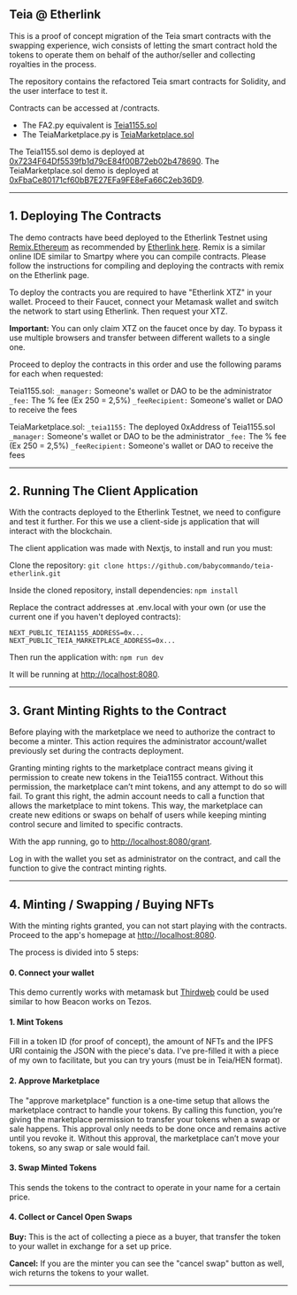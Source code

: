 ## Teia @ Etherlink

This is a proof of concept migration of the Teia smart contracts with the swapping experience, wich consists of letting the smart contract hold the tokens to operate them on behalf of the author/seller and collecting royalties in the process.

The repository contains the refactored Teia smart contracts for Solidity, and the user interface to test it.

Contracts can be accessed at /contracts.

- The FA2.py equivalent is [Teia1155.sol](https://github.com/babycommando/teia-etherlink/blob/main/contracts/Teia1155.sol)
- The TeiaMarketplace.py is [TeiaMarketplace.sol](https://github.com/babycommando/teia-etherlink/blob/main/contracts/TeiaMarketplace.sol)

The Teia1155.sol demo is deployed at [0x7234F64Df5539fb1d79cE84f00B72eb02b478690](https://testnet.explorer.etherlink.com/address/0x7234F64Df5539fb1d79cE84f00B72eb02b478690?tab=index).
The TeiaMarketplace.sol demo is deployed at [0xFbaCe80171cf60bB7E27EFa9FE8eFa66C2eb36D9](https://testnet.explorer.etherlink.com/address/0xFbaCe80171cf60bB7E27EFa9FE8eFa66C2eb36D9).

---

## 1. Deploying The Contracts

The demo contracts have beed deployed to the Etherlink Testnet using [Remix.Ethereum](https://remix.ethereum.org/) as recommended by [Etherlink here](https://docs.etherlink.com/building-on-etherlink/deploying-contracts). Remix is a similar online IDE similar to Smartpy where you can compile contracts. Please follow the instructions for compiling and deploying the contracts with remix on the Etherlink page.

To deploy the contracts you are required to have "Etherlink XTZ" in your wallet. Proceed to their Faucet, connect your Metamask wallet and switch the network to start using Etherlink. Then request your XTZ.

**Important:** You can only claim XTZ on the faucet once by day. To bypass it use multiple browsers and transfer between different wallets to a single one.

Proceed to deploy the contracts in this order and use the following params for each when requested:

Teia1155.sol:
`_manager:` Someone's wallet or DAO to be the administrator
`_fee:` The % fee (Ex 250 = 2,5%)
`_feeRecipient:` Someone's wallet or DAO to receive the fees

TeiaMarketplace.sol:
`_teia1155:` The deployed 0xAddress of Teia1155.sol
`_manager:` Someone's wallet or DAO to be the administrator
`_fee:` The % fee (Ex 250 = 2,5%)
`_feeRecipient:` Someone's wallet or DAO to receive the fees

---

## 2. Running The Client Application

With the contracts deployed to the Etherlink Testnet, we need to configure and test it further. For this we use a client-side js application that will interact with the blockchain.

The client application was made with Nextjs, to install and run you must:

Clone the repository:
`git clone https://github.com/babycommando/teia-etherlink.git`

Inside the cloned repository, install dependencies:
`npm install`

Replace the contract addresses at .env.local with your own (or use the current one if you haven't deployed contracts):

```
NEXT_PUBLIC_TEIA1155_ADDRESS=0x...
NEXT_PUBLIC_TEIA_MARKETPLACE_ADDRESS=0x...
```

Then run the application with:
`npm run dev`

It will be running at [http://localhost:8080](http://localhost:8080).

---

## 3. Grant Minting Rights to the Contract

Before playing with the marketplace we need to authorize the contract to become a minter. This action requires the administrator account/wallet previously set during the contracts deployment.

Granting minting rights to the marketplace contract means giving it permission to create new tokens in the Teia1155 contract. Without this permission, the marketplace can’t mint tokens, and any attempt to do so will fail. To grant this right, the admin account needs to call a function that allows the marketplace to mint tokens. This way, the marketplace can create new editions or swaps on behalf of users while keeping minting control secure and limited to specific contracts.

With the app running, go to [http://localhost:8080/grant](http://localhost:8080/grant).

Log in with the wallet you set as administrator on the contract, and call the function to give the contract minting rights.

---

## 4. Minting / Swapping / Buying NFTs

With the minting rights granted, you can not start playing with the contracts. Proceed to the app's homepage at [http://localhost:8080](http://localhost:8080).

The process is divided into 5 steps:

#### 0. Connect your wallet

This demo currently works with metamask but [Thirdweb](https://thirdweb.com/) could be used similar to how Beacon works on Tezos.

#### 1. Mint Tokens

Fill in a token ID (for proof of concept), the amount of NFTs and the IPFS URI containig the JSON with the piece's data. I've pre-filled it with a piece of my own to facilitate, but you can try yours (must be in Teia/HEN format).

#### 2. Approve Marketplace

The "approve marketplace" function is a one-time setup that allows the marketplace contract to handle your tokens. By calling this function, you’re giving the marketplace permission to transfer your tokens when a swap or sale happens. This approval only needs to be done once and remains active until you revoke it. Without this approval, the marketplace can’t move your tokens, so any swap or sale would fail.

#### 3. Swap Minted Tokens

This sends the tokens to the contract to operate in your name for a certain price.

#### 4. Collect or Cancel Open Swaps

**Buy:** This is the act of collecting a piece as a buyer, that transfer the token to your wallet in exchange for a set up price.

**Cancel:** If you are the minter you can see the "cancel swap" button as well, wich returns the tokens to your wallet.

---
